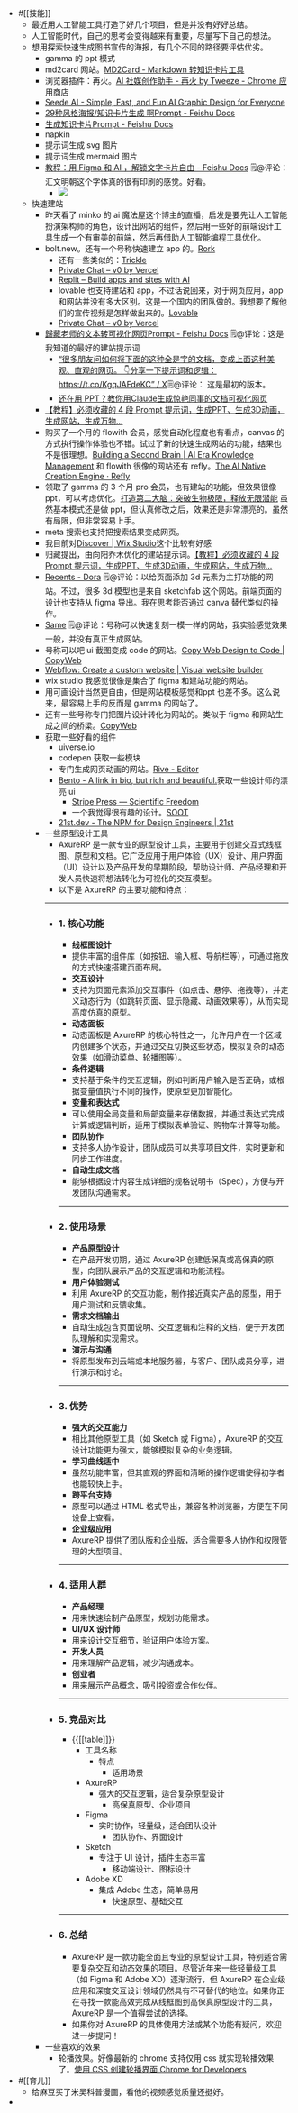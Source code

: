 - #[[技能]]
    - 最近用人工智能工具打造了好几个项目，但是并没有好好总结。
    - 人工智能时代，自己的思考会变得越来有重要，尽量写下自己的想法。
    - 想用探索快速生成图书宣传的海报，有几个不同的路径要评估优劣。
        - gamma 的 ppt 模式
        -  md2card 网站。[MD2Card - Markdown 转知识卡片工具](https://md2card.com/zh/editor)
        - 浏览器插件：再火。[AI 社媒创作助手 - 再火 by Tweeze - Chrome 应用商店](https://chromewebstore.google.com/detail/ai-%E7%A4%BE%E5%AA%92%E5%88%9B%E4%BD%9C%E5%8A%A9%E6%89%8B-%E5%86%8D%E7%81%AB-by-tweeze/hplnkcllabdnbpmkgipndbdcmjnhbnnc)
        - [Seede AI - Simple, Fast, and Fun AI Graphic Design for Everyone](https://seede.ai/create/event-promotion-generator)
        - [​​​﻿​​‍​‌​​​​​​​‍​​​‍‬﻿​‬‍​​‬⁠﻿‌​⁠﻿​​‌‌‌​‌‍​​​﻿‬29种风格海报/知识卡片生成 啊Prompt - Feishu Docs](https://xiangyangqiaomu.feishu.cn/wiki/VYFkwGP09iHD0iknqBpcpV21nJf)
        - [‍​‬⁠⁠‍​‌​​⁠‌​‌​‌​​‍​​​​​​‍​​‬‌‌‌‬‌⁠‌​‍‍​​​​​‬‬⁠​生成知识卡片Prompt - Feishu Docs](https://xiangyangqiaomu.feishu.cn/wiki/H26ywe3tXij5iQkICyycDVXDnEb)
        - napkin
        -  提示词生成 svg 图片
        - 提示词生成 mermaid 图片
        - [‌⁠‍​​‌‍﻿​﻿﻿⁠‍​‬﻿​﻿​⁠﻿​​​​​​​​‬​﻿​​​⁠⁠​​﻿﻿﻿​​⁠﻿﻿​​‌教程：用 Figma 和 AI ，解锁文字卡片自由 - Feishu Docs](https://waytoagi.feishu.cn/wiki/Efn7wJiNHi1qYtkUakVcGjI0nZd?useEs6=0) 🗒@评论：汇文明朝这个字体真的很有印刷的感觉。好看。
            - ![](https://firebasestorage.googleapis.com/v0/b/firescript-577a2.appspot.com/o/imgs%2Fapp%2Fxinyiheng%2FqQ3-mSxKsO.png?alt=media&token=d9b4d967-1081-44ee-883d-7e9e3c8f5782)
    - 快速建站
        - 昨天看了 minko 的 ai 魔法屋这个博主的直播，启发是要先让人工智能扮演架构师的角色，设计出网站的组件，然后用一些好的前端设计工具生成一个有审美的前端，然后再借助人工智能编程工具优化。
        - bolt.new。还有一个号称快速建立 app 的。[Rork](https://rork.app/)
            - 还有一些类似的：[Trickle](https://app.trickle.so/project)
            - [Private Chat – v0 by Vercel](https://v0.dev/chat)
            - [Replit – Build apps and sites with AI](https://replit.com/)
            - lovable 也支持建站和 app，不过话说回来，对于网页应用，app 和网站并没有多大区别。这是一个国内的团队做的。我想要了解他们的宣传视频是怎样做出来的。[Lovable](https://lovable.dev/)
            - [Private Chat – v0 by Vercel](https://v0.dev/chat)
        - [‌﻿​​​⁠‍‌⁠‍﻿​‬​​​‍⁠‬‬﻿​​‬​​﻿​‬​‌‬​‬‍​‌⁠​​​​​​​‬​⁠​﻿歸藏老师的文本转可视化网页Prompt - Feishu Docs](https://xiangyangqiaomu.feishu.cn/wiki/KMN3wucYPiri0qkNlC4cKBZCnRh?fromScene=spaceOverview) 🗒@评论：这是我知道的最好的建站提示词
            - [“很多朋友问如何将下面的这种全是字的文档，变成上面这种美观、直观的网页。 👇分享一下提示词和逻辑： https://t.co/KgqJAFdeKC” / X](https://x.com/op7418/status/1899028013850787859)🗒@评论： 这是最初的版本。
            - [还在用 PPT？教你用Claude生成惊艳同事的文档可视化网页](https://mp.weixin.qq.com/s/Z-u_DHF2dXGAPUvdav2Pvw)
        - [【教程】必须收藏的 4 段 Prompt 提示词，生成PPT、生成3D动画，生成网站，生成万物...](https://mp.weixin.qq.com/s/mUThidjurJkLauQDU8ceCQ)
        - 购买了一个月的 flowith 会员，感觉自动化程度也有看点，canvas 的方式执行操作体验也不错。试过了新的快速生成网站的功能，结果也不是很理想。[Building a Second Brain | AI Era Knowledge Management](https://flo.host/1kMNrxm/#quiz) 和 flowith 很像的网站还有 refly。[The AI Native Creation Engine · Refly](https://refly.ai/)
        - 领取了 gamma 的 3 个月 pro 会员，也有建站的功能，但效果很像 ppt，可以考虑优化。[打造第二大脑：突破生物极限，释放无限潜能](https://gamma.app/docs/-5w7c4fspkdt615f?mode=doc) 虽然基本模式还是做 ppt，但认真修改之后，效果还是非常漂亮的。虽然有局限，但非常容易上手。
        - meta 搜索也支持把搜索结果变成网页。
        - 我目前对[Discover | Wix Studio](https://manage.wix.com/studio/discover?ref=studio_login)这个比较有好感
        - 归藏提出，由向阳乔木优化的建站提示词。[【教程】必须收藏的 4 段 Prompt 提示词，生成PPT、生成3D动画，生成网站，生成万物...](https://mp.weixin.qq.com/s/mUThidjurJkLauQDU8ceCQ)
        - [Recents - Dora](https://www.dora.run/recents)  🗒@评论：以给页面添加 3d 元素为主打功能的网站。不过，很多 3d 模型也是来自 sketchfab 这个网站。前端页面的设计也支持从 figma 导出。我在思考能否通过 canva 替代类似的操作。
        - [Same](https://same.new/chat/princeton-books-overview-f5s2jant2af) 🗒@评论：号称可以快速复刻一模一样的网站，我实验感觉效果一般，并没有真正生成网站。
        - 号称可以吧 ui 截图变成 code 的网站。[Copy Web Design to Code | CopyWeb](https://copyweb.ai/)
        - [Webflow: Create a custom website | Visual website builder](https://webflow.com/)
        - wix studio 我感觉很像是集合了 figma 和建站功能的网站。
        - 用可画设计当然更自由，但是网站模板感觉和ppt 也差不多。这么说来，最容易上手的反而是 gamma 的网站了。
        - 还有一些号称专门把图片设计转化为网站的。类似于 figma 和网站生成之间的桥梁。[CopyWeb](https://copyweb.ai/)
        - 获取一些好看的组件
            - uiverse.io
            -  codepen 获取一些模块
            - 专门生成网页动画的网站。[Rive - Editor](https://editor.rive.app/home)
            - [Bento - A link in bio, but rich and beautiful.](https://bento.me/xinyiheng)获取一些设计师的漂亮 ui
                - [Stripe Press — Scientific Freedom](https://press.stripe.com/scientific-freedom)
                - 一个我觉得很有趣的设计。[SOOT](https://play.soot.com/sootworld)
            - [21st.dev - The NPM for Design Engineers | 21st](https://21st.dev/aceternity)
        - 一些原型设计工具
            - AxureRP 是一款专业的原型设计工具，主要用于创建交互式线框图、原型和文档。它广泛应用于用户体验（UX）设计、用户界面（UI）设计以及产品开发的早期阶段，帮助设计师、产品经理和开发人员快速将想法转化为可视化的交互模型。
            - 以下是 AxureRP 的主要功能和特点：
            - ---
            - ### **1. 核心功能**
                - **线框图设计**
                - 提供丰富的组件库（如按钮、输入框、导航栏等），可通过拖放的方式快速搭建页面布局。
                - **交互设计**
                - 支持为页面元素添加交互事件（如点击、悬停、拖拽等），并定义动态行为（如跳转页面、显示隐藏、动画效果等），从而实现高度仿真的原型。
                - **动态面板**
                - 动态面板是 AxureRP 的核心特性之一，允许用户在一个区域内创建多个状态，并通过交互切换这些状态，模拟复杂的动态效果（如滑动菜单、轮播图等）。
                - **条件逻辑**
                - 支持基于条件的交互逻辑，例如判断用户输入是否正确，或根据变量值执行不同的操作，使原型更加智能化。
                - **变量和表达式**
                - 可以使用全局变量和局部变量来存储数据，并通过表达式完成计算或逻辑判断，适用于模拟表单验证、购物车计算等功能。
                - **团队协作**
                - 支持多人协作设计，团队成员可以共享项目文件，实时更新和同步工作进度。
                - **自动生成文档**
                - 能够根据设计内容生成详细的规格说明书（Spec），方便与开发团队沟通需求。
                - ---
            - ### **2. 使用场景**
                - **产品原型设计**
                - 在产品开发初期，通过 AxureRP 创建低保真或高保真的原型，向团队展示产品的交互逻辑和功能流程。
                - **用户体验测试**
                - 利用 AxureRP 的交互功能，制作接近真实产品的原型，用于用户测试和反馈收集。
                - **需求文档输出**
                - 自动生成包含页面说明、交互逻辑和注释的文档，便于开发团队理解和实现需求。
                - **演示与沟通**
                - 将原型发布到云端或本地服务器，与客户、团队成员分享，进行演示和讨论。
                - ---
            - ### **3. 优势**
                - **强大的交互能力**
                - 相比其他原型工具（如 Sketch 或 Figma），AxureRP 的交互设计功能更为强大，能够模拟复杂的业务逻辑。
                - **学习曲线适中**
                - 虽然功能丰富，但其直观的界面和清晰的操作逻辑使得初学者也能较快上手。
                - **跨平台支持**
                - 原型可以通过 HTML 格式导出，兼容各种浏览器，方便在不同设备上查看。
                - **企业级应用**
                - AxureRP 提供了团队版和企业版，适合需要多人协作和权限管理的大型项目。
                - ---
            - ### **4. 适用人群**
                - **产品经理**
                - 用来快速绘制产品原型，规划功能需求。
                - **UI/UX 设计师**
                - 用来设计交互细节，验证用户体验方案。
                - **开发人员**
                - 用来理解产品逻辑，减少沟通成本。
                - **创业者**
                - 用来展示产品概念，吸引投资或合作伙伴。
                - ---
            - ### **5. 竞品对比**
                - {{[[table]]}}
                    - 工具名称
                        - 特点
                            - 适用场景
                    - AxureRP
                        - 强大的交互逻辑，适合复杂原型设计
                            - 高保真原型、企业项目
                    - Figma
                        - 实时协作，轻量级，适合团队设计
                            - 团队协作、界面设计
                    - Sketch
                        - 专注于 UI 设计，插件生态丰富
                            - 移动端设计、图标设计
                    - Adobe XD
                        - 集成 Adobe 生态，简单易用
                            - 快速原型、基础交互
                - ---
            - ### **6. 总结**
                - AxureRP 是一款功能全面且专业的原型设计工具，特别适合需要复杂交互和动态效果的项目。尽管近年来一些轻量级工具（如 Figma 和 Adobe XD）逐渐流行，但 AxureRP 在企业级应用和深度交互设计领域仍然具有不可替代的地位。如果你正在寻找一款能高效完成从线框图到高保真原型设计的工具，AxureRP 是一个值得尝试的选择。
                - 如果你对 AxureRP 的具体使用方法或某个功能有疑问，欢迎进一步提问！
        - 一些喜欢的效果
            - 轮播效果。好像最新的 chrome 支持仅用 css 就实现轮播效果了。[使用 CSS 创建轮播界面 Chrome for Developers](https://developer.chrome.com/blog/carousels-with-css?hl=zh-cn)
- #[[育儿]]
    - 给麻豆买了米吴科普漫画，看他的视频感觉质量还挺好。
- 
